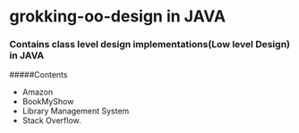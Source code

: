 # grokking-oo-design in JAVA

### Contains class level design implementations(Low level Design) in JAVA

#####Contents
- Amazon
- BookMyShow
- Library Management System
- Stack Overflow.
